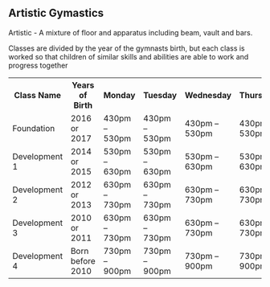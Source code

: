 <section id="classes">
    <div class="container">
        <div class="row">
          <h1>Artistic Gymastics</h1>
          <p>Artistic - A mixture of floor and apparatus including beam, vault and bars.</p>
          <p>Classes are divided by the year of the gymnasts birth, but each class is worked so that children of similar skills and abilities are able to work and progress together</p>
          <table class="timetable">
            <tr>
            	<th>Class Name</th>
            	<th>Years of Birth</th>
            	<th>Monday</th>
                <th>Tuesday</th>
                <th>Wednesday</th>
                <th>Thursday</th>
                <th>Friday</th>
            </tr>
            <tr>
            	<td>Foundation</td>
            	<td>2016 or 2017</td>
            	<td>430pm &ndash; 530pm</td>
                <td>430pm &ndash; 530pm</td>
                <td>430pm &ndash; 530pm</td>
                <td>430pm &ndash; 530pm</td>
                <td>430pm &ndash; 530pm</td>
            </tr>
            <tr>
            	<td>Development 1</td>
            	<td>2014 or 2015</td>
            	<td>530pm &ndash; 630pm</td>
                <td>530pm &ndash; 630pm</td>
                <td>530pm &ndash; 630pm</td>
                <td>530pm &ndash; 630pm</td>
                <td>530pm &ndash; 630pm</td>
            </tr>
            <tr>
            	<td>Development 2</td>
            	<td>2012 or 2013</td>
            	<td>630pm &ndash; 730pm</td>
                <td>630pm &ndash; 730pm</td>
                <td>630pm &ndash; 730pm</td>
                <td>630pm &ndash; 730pm</td>
                <td>630pm &ndash; 730pm</td>
            </tr>
            <tr>
            	<td>Development 3</td>
            	<td>2010 or 2011</td>
            	<td>630pm &ndash; 730pm</td>
                <td>630pm &ndash; 730pm</td>
                <td>630pm &ndash; 730pm</td>
                <td>630pm &ndash; 730pm</td>
                <td>630pm &ndash; 730pm</td>
            </tr>
            <tr>
            	<td>Development 4</td>
            	<td>Born before 2010</td>
            	<td>730pm &ndash; 900pm</td>
                <td>730pm &ndash; 900pm</td>
                <td>730pm &ndash; 900pm</td>
                <td>730pm &ndash; 900pm</td>
                <td>730pm &ndash; 900pm</td>
            </tr>
          </table>
        </div>
    </div>
</section>
